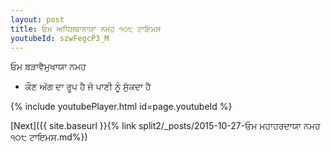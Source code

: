 ```yaml
---
layout: post
title: ਓਮ ਅਧਿਸ਼ਥਾਨਾਯਾ ਨਮਹ ੧੦੮ ਟਾਇਮਸ
youtubeId: szwFegcP3_M
---
```

 
 
 ਓਮ ਬੜਾਵੈਮੁਖਾਯਾ ਨਮਹ  
 
 -  ਕੌਣ ਅੱਗ ਦਾ ਰੂਪ ਹੈ ਜੋ ਪਾਣੀ ਨੂੰ ਸੁੱਕਦਾ ਹੈ 
 
  
 
  
 
 
 
 
 
 


{% include youtubePlayer.html id=page.youtubeId %}
 
[Next]({{ site.baseurl }}{% link  split2/_posts/2015-10-27-ਓਮ ਮਹਾਹਰਦਾਯਾ ਨਮਹ ੧੦੮ ਟਾਇਮਸ.md%})
 
